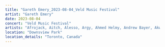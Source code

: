```yaml
---
title: "Gareth Emery_2023-08-04_Veld Music Festival"
artist: "Gareth Emery"
date: 2023-08-04
concert: "Veld Music Festival"
artists: "Afrojack, Aitch, Alesso, Argy, Ahmed Helmy, Andrew Bayer, Akwa, Allen Watts, Above & Beyond"
location: "Downsview Park"
location_details: "Toronto, Canada"
---
```

